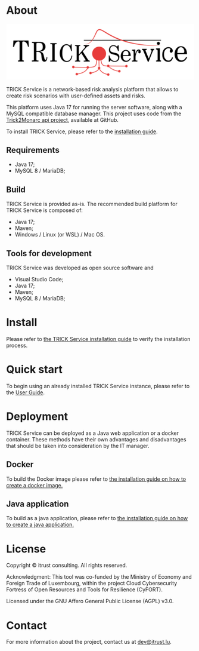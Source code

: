 # About

![TRICK Service Logo](src/main/webapp/WEB-INF/static/images/TrickService.png)

TRICK Service is a network-based risk analysis platform that allows to create risk scenarios with user-defined assets and risks.

This platform uses Java 17 for running the server software, along with a MySQL compatible database manager. This project uses code from the [Trick2Monarc api project](https://github.com/itrust-consulting/Trick2MonarcApi), available at GitHub.

To install TRICK Service, please refer to the [installation guide](#install).

## Requirements

- Java 17;
- MySQL 8 / MariaDB;

## Build

TRICK Service is provided as-is. The recommended build platform for TRICK Service is composed of:

- Java 17;
- Maven;
- Windows / Linux (or WSL) / Mac OS.

## Tools for development

TRICK Service was developed as open source software and 

- Visual Studio Code;
- Java 17;
- Maven;
- MySQL 8 / MariaDB;

# Install

Please refer to [the TRICK Service installation guide](docs/INSTALL.md) to verify the installation process.

# Quick start

To begin using an already installed TRICK Service instance, please refer to the [User Guide](src/main/webapp/WEB-INF/static/views/user-guide.html#creating-a-risk-analysis-using-trick-service).

# Deployment

TRICK Service can be deployed as a Java web application or a docker container. These methods have their own advantages and disadvantages that should be taken into consideration by the IT manager.

## Docker

To build the Docker image please refer to [the installation guide on how to create a docker image.](docs/INSTALL.md#create-a-docker-image)

## Java application

To build as a java application, please refer to [the installation guide on how to create a java application.](docs/installation/deployment/java/README.md#java-application)

# License

Copyright © itrust consulting. All rights reserved.

Acknowledgment: This tool was co-funded by the Ministry of Economy and Foreign Trade of Luxembourg, within the project Cloud Cybersecurity Fortress of Open Resources and Tools for Resilience (CyFORT).

Licensed under the GNU Affero General Public License (AGPL) v3.0.

# Contact
For more information about the project, contact us at dev@itrust.lu.